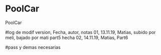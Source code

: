 # PoolCar
PoolCar

#log de modif 
version, Fecha, autor, notas
01, 13.11.19, Matias, subido por meli, bajado por mati part5 hecha
02, 14.11.19, Matias, Part6

#pass y demas necesarias
